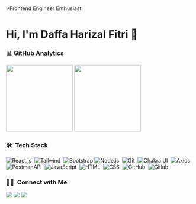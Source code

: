 ⚡Frontend Engineer Enthusiast
# Hi, I'm Daffa Harizal Fitri 👋




### 📊&nbsp;GitHub Analytics

<div style="display: block">
  <img height="180em" src="https://github-readme-stats-eight-theta.vercel.app/api?username=daffaharizal&show_icons=true&theme=algolia&include_all_commits=true&count_private=true"/>
  <img height="180em" src="https://github-readme-stats-eight-theta.vercel.app/api/top-langs/?username=daffaharizal&layout=compact&langs_count=8&theme=algolia"/>
</div>

### 🛠 &nbsp;Tech Stack

![React.js](https://img.shields.io/badge/-React.js-05122A?style=flat&logo=react)&nbsp;
![Tailwind](https://img.shields.io/badge/-Tailwind-05122A?style=flat&logo=TailwindCSS)&nbsp;
![Bootstrap](https://img.shields.io/badge/-Bootstrap-05122A?style=flat&logo=bootstrap&logoColor=563D7C)
![Node.js](https://img.shields.io/badge/-Node.js-05122A?style=flat&logo=node.js)&nbsp;
![Git](https://img.shields.io/badge/-Git-05122A?style=flat&logo=git)&nbsp;
![Chakra UI](https://img.shields.io/badge/-ChakraUI-05122A?style=flat&logo=chakraui)&nbsp;
![Axios](https://img.shields.io/badge/-Axios-05122A?style=flat&logo=axios)&nbsp;
![PostmanAPI](https://img.shields.io/badge/-PostmanAPI-05122A?style=flat&logo=postman)&nbsp;
![JavaScript](https://img.shields.io/badge/-JavaScript-05122A?style=flat&logo=javascript)&nbsp;
![HTML](https://img.shields.io/badge/-HTML-05122A?style=flat&logo=HTML5)&nbsp;
![CSS](https://img.shields.io/badge/-CSS-05122A?style=flat&logo=CSS3&logoColor=1572B6)&nbsp;
![GitHub](https://img.shields.io/badge/-GitHub-05122A?style=flat&logo=github)&nbsp;
![Gitlab](https://img.shields.io/badge/-Gitlab-05122A?style=flat&logo=gitlab)&nbsp;

### 🤝🏻 &nbsp;Connect with Me

<p align="left">
<a href="https://www.linkedin.com/in/daffaharizal/"><img src="https://img.shields.io/badge/-Daffa%20Harizal%20Fitri-0077B5?style=flat&logo=Linkedin&logoColor=white"/></a>
<a href="mailto:harizal.daffa46@gmail.com"><img src="https://img.shields.io/badge/-daffaharizal46@gmail.com-D14836?style=flat&logo=Gmail&logoColor=white"/></a>
<a href="https://instagram.com/daffa_harizal"><img src="https://img.shields.io/badge/-@daffaharizal-E4405F?style=flat&logo=Instagram&logoColor=white"/></a>
</p>